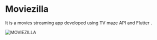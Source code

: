 # Moviezilla

It is a movies streaming app developed using TV maze API and Flutter .

![MOVIEZILLA](https://github.com/Manvi-Chaudhary/Moviezilla/assets/102468013/fd7cb9e6-d907-42b4-8ab2-9b4ceb68f7a8)
